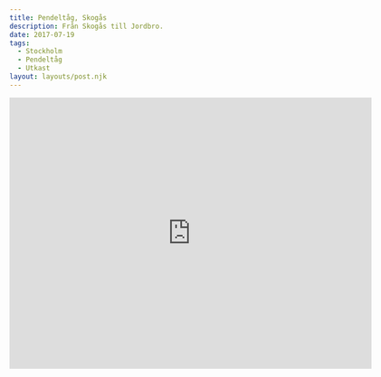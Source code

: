 ```yaml
---
title: Pendeltåg, Skogås
description: Från Skogås till Jordbro.
date: 2017-07-19
tags:
  - Stockholm
  - Pendeltåg
  - Utkast
layout: layouts/post.njk
---
```

<iframe src="https://www.google.com/maps/d/embed?mid=19aTvMlcq3Q-G_YVMDOeHOu5kjHU" width="640" height="480" frameborder="0"></iframe>
